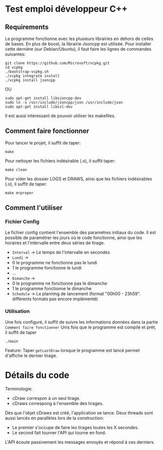 # Test emploi développeur C++

## Requirements
Le programme fonctionne avec les plusieurs librairies en dehors de celles de bases. En plus de boost, la librairie Jsoncpp est utilisée.
Pour installer cette dernière (sur Debian/Ubuntu), il faut faire les lignes de commandes suivantes:
```
git clone https://github.com/Microsoft/vcpkg.git
cd vcpkg
./bootstrap-vcpkg.sh
./vcpkg integrate install
./vcpkg install jsoncpp
```
OU
```
sudo apt-get install libsjoncpp-dev
sudo ln -s /usr/include/jsoncpp/json /usr/include/json
sudo apt-get install libssl-dev
```

Il est aussi intéressant de pouvoir utiliser les makefiles.

## Comment faire fonctionner

Pour lancer le projet, il suffit de taper:
```
make
```
Pour nettoyer les fichiers indésirable (.o), il suffit taper:
```
make clean
```
Pour vider les dossier LOGS et DRAWS, ainsi que les fichiers indésirables (.o), il suffit de taper:
```
make mrproper
```

## Comment l'utiliser

### Fichier Config

Le fichier config contient l'ensemble des paramètres initiaux du code.
Il est possible de paramétrer les jours où le code fonctionne, ainsi que les horaires et l'intervalle entre deux séries de tirage.
- `Interval` -> Le temps de l'intervalle en secondes
- `Lundi` -> 
 - 0 le programme ne fonctionne pas le lundi
 - 1 le programme fonctionne le lundi
- ...
- `Dimanche` ->
 - 0 le programme ne fonctionne pas le dimanche
 - 1 le programme fonctionne le dimanche
- `Schedule` -> Le planning de lancement (format "00h00 - 23h59". différents formats pas encore implémenté)


### Utilisation
Une fois configuré, il suffit de suivre les informations données dans la partie `Comment faire fonctionner`
Unis fois que le programme est compilé et prêt, il suffit de taper
```
./main
```

Feature: Taper `getLastDraw` lorsque le programme est lancé permet d'affiche le dernier tirage.

# Détails du code

Terminologie:
- cDraw correspon à un seul tirage.
- cDraws correspong à l'ensemble des tirages.

Dès que l'objet cDraws est créé, l'application se lance. Deux threads sont aussi lancés en parallèles lors de la construction:
- Le premier s'occupe de faire les tirages toutes les X secondes.
- Le second fait tourner l'API qui tourne en fond.

L'API écoute passivement les messages envoyés et répond à ces derniers.
